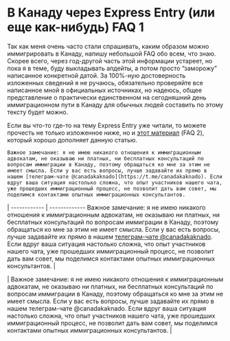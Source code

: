 # __В Канаду через Express Entry (или еще как-нибудь) FAQ 1__

Так как меня очень часто стали спрашивать, каким образом можно иммигрировать в Канаду, напишу небольшой FAQ обо всем, что знаю. Скорее всего, через год-другой часть этой информации устареет, но пока я в теме, буду выкладывать апдейты, а потом просто “заморожу” написанное конкретной датой. За 100%-ную достоверность изложенных сведений я не ручаюсь, обязательно проверяйте все написанное мной в официальных источниках, но надеюсь, общее представление о практически единственном на сегодняшний день иммиграционном пути в Канаду для обычных людей составить по этому тексту будет можно.

Если вы что-то где-то на тему Express Entry уже читали, то можете прочесть не только изложенное ниже, но и [этот материал](http://aquamila.me/canada-faq/) (FAQ 2), который хорошо дополняет данную статью.

```
Важное замечание: я не имею никакого отношения к иммиграционным адвокатам, не оказываю ни платных, ни бесплатных консультаций по вопросам иммиграции в Канаду, поэтому обращаться ко мне за этим не имеет смысла. Если у вас есть вопросы, лучше задавайте их прямо в нашем [телеграм-чате @canadakaknado](https://t.me/canadakaknado). Если вдруг ваша ситуация настолько сложна, что опыт участников нашего чата, уже прошедших иммиграционный процесс, не позволит дать вам совет, мы поделимся контактами опытных иммиграционных консультантов.
```


 | 
------------ | -------------
Важное замечание: я не имею никакого отношения к иммиграционным адвокатам, не оказываю ни платных, ни бесплатных консультаций по вопросам иммиграции в Канаду, поэтому обращаться ко мне за этим не имеет смысла. Если у вас есть вопросы, лучше задавайте их прямо в нашем [телеграм-чате @canadakaknado](https://t.me/canadakaknado). Если вдруг ваша ситуация настолько сложна, что опыт участников нашего чата, уже прошедших иммиграционный процесс, не позволит дать вам совет, мы поделимся контактами опытных иммиграционных консультантов. | 


| Важное замечание: я не имею никакого отношения к иммиграционным адвокатам, не оказываю ни платных, ни бесплатных консультаций по вопросам иммиграции в Канаду, поэтому обращаться ко мне за этим не имеет смысла. Если у вас есть вопросы, лучше задавайте их прямо в нашем телеграм-чате @canadakaknado. Если вдруг ваша ситуация настолько сложна, что опыт участников нашего чата, уже прошедших иммиграционный процесс, не позволит дать вам совет, мы поделимся контактами опытных иммиграционных консультантов. |
